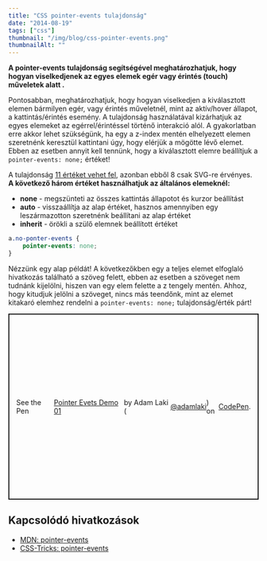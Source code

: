 ```yaml
---
title: "CSS pointer-events tulajdonság"
date: "2014-08-19"
tags: ["css"]
thumbnail: "/img/blog/css-pointer-events.png"
thumbnailAlt: ""
---
```


**A pointer-events tulajdonság segítségével meghatározhatjuk, hogy hogyan viselkedjenek az egyes elemek egér vagy érintés (touch) műveletek alatt .**

Pontosabban, meghatározhatjuk, hogy hogyan viselkedjen a kiválasztott elemen bármilyen egér, vagy érintés műveletnél, mint az aktív/hover állapot, a kattintás/érintés esemény. A tulajdonság használatával kizárhatjuk az egyes elemeket az egérrel/érintéssel történő interakció alól. A gyakorlatban erre akkor lehet szükségünk, ha egy a z-index mentén elhelyezett elemen szeretnénk keresztül kattintani úgy, hogy elérjük a mögötte lévő elemet. Ebben az esetben annyit kell tennünk, hogy a kiválasztott elemre beállítjuk a `pointer-events: none;` értéket!

A tulajdonság [11 értéket vehet fel](https://developer.mozilla.org/en-US/docs/Web/CSS/pointer-events), azonban ebből 8 csak SVG-re érvényes. **A következő három értéket használhatjuk az általános elemeknél:** 

- **none** - megszünteti az összes kattintás állapotot és kurzor beállítást
- **auto** \- visszaállítja az alap értéket, hasznos amennyiben egy leszármazotton szeretnénk beállítani az alap értéket
- **inherit** - örökli a szülő elemnek beállított értéket

```css
a.no-ponter-events {
    pointer-events: none;
}
```

Nézzünk egy alap példát! A következőkben egy a teljes elemet elfoglaló hivatkozás található a szöveg felett, ebben az esetben a szöveget nem tudnánk kijelölni, hiszen van egy elem felette a z tengely mentén. Ahhoz, hogy kitudjuk jelölni a szöveget, nincs más teendőnk, mint az elemet kitakaró elemhez rendelni a `pointer-events: none;` tulajdonság/érték párt!

<p class="codepen" style="height: 374px; box-sizing: border-box; display: flex; align-items: center; justify-content: center; border: 2px solid; margin: 1em 0; padding: 1em;" data-height="374" data-theme-id="2175" data-default-tab="css,result" data-user="adamlaki" data-slug-hash="19f4a0a1d17031c3fb6d9d7a3c0a05bd" data-pen-title="Pointer Evets Demo 01">See the Pen <a href="https://codepen.io/adamlaki/pen/19f4a0a1d17031c3fb6d9d7a3c0a05bd">Pointer Evets Demo 01</a> by Adam Laki (<a href="https://codepen.io/adamlaki">@adamlaki</a>) on <a href="https://codepen.io">CodePen</a>.</p>
<script async src="https://static.codepen.io/assets/embed/ei.js"></script>

## Kapcsolódó hivatkozások

- [MDN: pointer-events](https://developer.mozilla.org/en-US/docs/Web/CSS/pointer-events)
- [CSS-Tricks: pointer-events](http://css-tricks.com/almanac/properties/p/pointer-events/)
